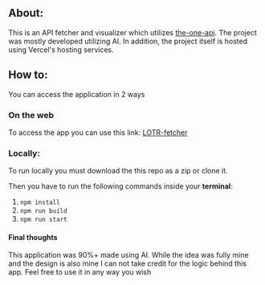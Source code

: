 ## About:

This is an API fetcher and visualizer which utilizes [the-one-api](https://the-one-api.dev/).
The project was mostly developed utilizing AI.
In addition, the project itself is hosted using Vercel's hosting services.

## How to:

You can access the application in 2 ways

### On the web
To access the app you can use this link: [LOTR-fetcher](https://lotr-api-fetcher.vercel.app)
### Locally:
To run locally you must download the this repo as a zip or clone it.

Then you have to run the following commands inside your **terminal**:
 
 1. `npm install`
 2. `npm run build`
 3. `npm run start`

#### Final thoughts
This application was 90%+ made using AI. While the idea was fully mine and the design is also mine I can not take credit for the logic behind this app. Feel free to use it in any way you wish

